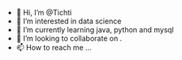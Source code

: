 - 👋 Hi, I’m @Tichti
- 👀 I’m interested in data science
- 🌱 I’m currently learning java, python and mysql
- 💞️ I’m looking to collaborate on .
- 📫 How to reach me ...

<!---
Tichti/Tichti is a ✨ special ✨ repository because its `README.md` (this file) appears on your GitHub profile.
You can click the Preview link to take a look at your changes.
--->
